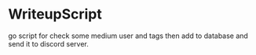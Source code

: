 # WriteupScript
go script for check some medium user and tags then add to database and send it to discord server.
